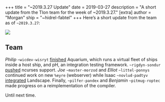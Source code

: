 +++
title = "~2019.3.27 Update"
date = 2019-03-27
description = "A short update from the Tlon team for the week of ~2019.3.27."
[extra]
author = "Morgan"
ship = "~hidrel-fabtel"
+++
Here’s a short update from the team as of `~2019.3.27`:

![](https://media.urbit.org/site/posts/updates/~2019.3.27-update-1.jpg)

## Team

*Philip* `~wicdev-wisryt` [finished](https://github.com/urbit/arvo/pull/1120) Aquarium, which runs a virtual fleet of ships inside a host ship, and pH, an integration testing framework. `~rigdyn-sondur` [pushed](https://github.com/urbit/urbit/pull/1228) ncurses support.  *Joe* `~master-morzod` and *Elliot* `~littel-ponnys` continued work on new `%eyre` (webserver) while Isaac `~novlud-padtyv` [integrated](https://github.com/urbit/arvo/pull/1119) Landscape. Finally, `~pilfer-pandex` and *Benjamin* `~pitmug-roptec` made progress on a reimplementation of the compiler.

Until next time.